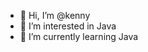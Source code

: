 - 👋 Hi, I’m @kenny
- 👀 I’m interested in Java
- 🌱 I’m currently learning Java


<!---
kenny/kenny is a ✨ special ✨ repository because its `README.md` (this file) appears on your GitHub profile.
You can click the Preview link to take a look at your changes.
--->
